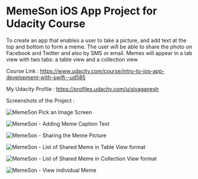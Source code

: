# MemeSon iOS App Project for Udacity Course 

To create an app that enables a user to take a picture, and add text at the top and bottom to form a meme. The user will be able to share the photo on Facebook and Twitter and also by SMS or email. Memes will appear in a tab view with two tabs: a table view and a collection view

Course Link : https://www.udacity.com/course/intro-to-ios-app-development-with-swift--ud585

My Udacity Profile : https://profiles.udacity.com/u/sivaganesh

Screenshots of the Project :

![MemeSon Pick an Image Screen](http://i.imgur.com/DEuz3Tv.png "MemeSon Pick an Image Screen")

![MemeSon - Adding Meme Caption Text](http://i.imgur.com/hHCm04G.png "MemeSon - Adding Meme Caption Text")

![MemeSon - Sharing the Meme Picture](http://i.imgur.com/e7C5rDn.png "MemeSon - Sharing the Meme Picture")

![MemeSon - List of Shared Meme in Table View format](http://i.imgur.com/hMSmxnc.png "MemeSon - List of Shared Meme in Table View format")

![MemeSon - List of Shared Meme in Collection View format](http://i.imgur.com/GWqSmq4.png "MemeSon - List of Shared Meme in Collection View format")

![MemeSon - View individual Meme](http://i.imgur.com/8udsqU2.png "MemeSon - View individual Meme")
